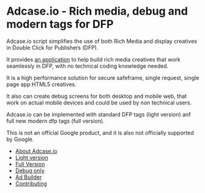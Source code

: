 Adcase.io  - Rich media, debug and modern tags for DFP
======================================================

Adcase.io script simplifies the use of both Rich Media and display creatives in Double Click for Publishers (DFP). 

It provides [an application](https://builder.adcase.io) to help build rich media creatives that work seamlessly in DFP, with no technical coding knowledge needed.

It is a high performance solution for secure safeframe, single request, single page app HTML5 creatives. 

It also can create debug screens for both desktop and mobile web, that work on actual mobile devices and could be used by non technical users.

Adcase.io can be implemented with standard DFP tags (light version) anf full new modern dfp tags (full version).

This is not an official Google product, and it is also not officially supported by Google.


* [About Adcase.io](https://github.com/Adcase/adcase.js/wiki/home)
* [Light version](https://github.com/Adcase/adcase.js/wiki/light)
* [Full Version](https://github.com/Adcase/adcase.js/wiki/full)
* [Debug only](https://github.com/Adcase/adcase.js/wiki/debug)
* [Ad Builder](https://github.com/Adcase/adcase.js/wiki/builder)
* [Contributing](https://github.com/Adcase/adcase.js/wiki/contributing)
